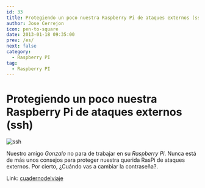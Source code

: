 ```yaml
---
id: 33
title: Protegiendo un poco nuestra Raspberry Pi de ataques externos (ssh) 
author: Jose Cerrejon
icon: pen-to-square
date: 2013-01-18 09:35:00
prev: /es/
next: false
category:
  - Raspberry PI
tag:
  - Raspberry PI
---
```


# Protegiendo un poco nuestra Raspberry Pi de ataques externos (ssh) 

![ssh](/images/ssh-tunnel.jpg)

Nuestro amigo *Gonzalo* no para de trabajar en su *Raspberry Pi*. Nunca está de más unos consejos para proteger nuestra querida RasPi de ataques externos. Por cierto, ¿Cuándo vas a cambiar la contraseña?.

Link: [cuadernodelviaje](http://cuadernodelviaje.blogspot.com.es/2013/01/protegiendo-un-poco-nuestra-raspberry.html)